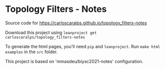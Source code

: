 # Topology Filters - Notes

Source code for https://carloscaralps.github.io/topology_filters-notes

Download this project using `leanproject get carloscaralps/topology_filters-notes`

To generate the html pages, you'll need `pip` and `leanproject`.
Run `make html examples` in the `src` folder.

This project is based on 'mmasdeu/biysc2021-notes' configuration.
